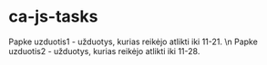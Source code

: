# ca-js-tasks

Papke uzduotis1 - užduotys, kurias reikėjo atlikti iki 11-21. \n
Papke uzduotis2 - užduotys, kurias reikėjo atlikti iki 11-28.
